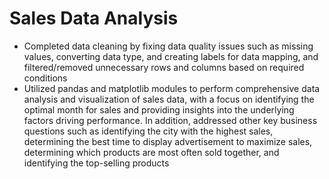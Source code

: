 # Sales Data Analysis
- Completed data cleaning by fixing data quality issues such as missing values, converting data type, and creating labels for data mapping, and filtered/removed unnecessary rows and columns based on required conditions
- Utilized pandas and matplotlib modules to perform comprehensive data analysis and visualization of sales data, with a focus on identifying the optimal month for sales and providing insights into the underlying factors driving performance. In addition, addressed other key business questions such as identifying the city with the highest sales, determining the best time to display advertisement to maximize sales, determining which products are most often sold together, and identifying the top-selling products
